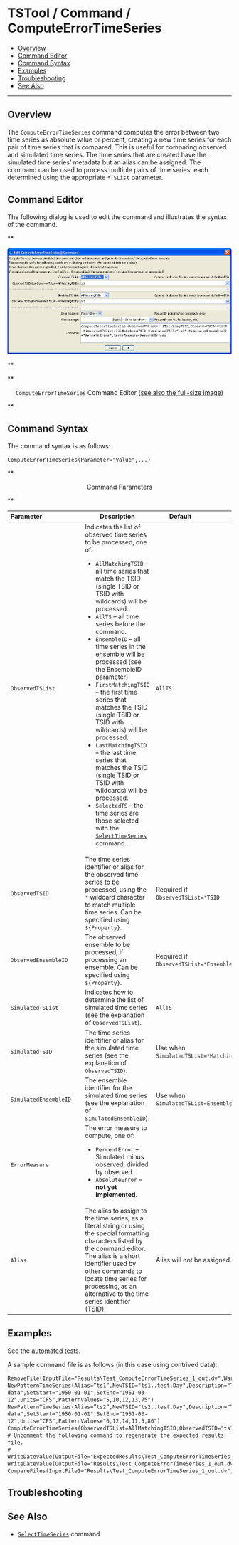 # TSTool / Command / ComputeErrorTimeSeries #

* [Overview](#overview)
* [Command Editor](#command-editor)
* [Command Syntax](#command-syntax)
* [Examples](#examples)
* [Troubleshooting](#troubleshooting)
* [See Also](#see-also)

-------------------------

## Overview ##

The `ComputeErrorTimeSeries` command computes the error
between two time series as absolute value or percent,
creating a new time series for each pair of time series that is compared.
This is useful for comparing observed and simulated time series.
The time series that are created have the simulated time series’ metadata but an alias can be assigned.
The command can be used to process multiple pairs of time series,
each determined using the appropriate `*TSList` parameter.

## Command Editor ##

The following dialog is used to edit the command and illustrates the syntax of the command.

**<p style="text-align: center;">
![ComputeErrorTimeSeries](ComputeErrorTimeSeries.png)
</p>**

**<p style="text-align: center;">
`ComputeErrorTimeSeries` Command Editor (<a href="../ComputeErrorTimeSeries.png">see also the full-size image</a>)
</p>**

## Command Syntax ##

The command syntax is as follows:

```text
ComputeErrorTimeSeries(Parameter="Value",...)
```
**<p style="text-align: center;">
Command Parameters
</p>**

|**Parameter**&nbsp;&nbsp;&nbsp;&nbsp;&nbsp;&nbsp;&nbsp;&nbsp;&nbsp;&nbsp;&nbsp;&nbsp;&nbsp;&nbsp;&nbsp;&nbsp;&nbsp;&nbsp;&nbsp;&nbsp;&nbsp;&nbsp;|**Description**|**Default**&nbsp;&nbsp;&nbsp;&nbsp;&nbsp;&nbsp;&nbsp;&nbsp;&nbsp;&nbsp;&nbsp;&nbsp;&nbsp;&nbsp;&nbsp;&nbsp;&nbsp;&nbsp;&nbsp;&nbsp;&nbsp;&nbsp;&nbsp;&nbsp;&nbsp;&nbsp;&nbsp;|
|--------------|-----------------|-----------------|
|`ObservedTSList`|Indicates the list of observed time series to be processed, one of:<br><ul><li>`AllMatchingTSID` – all time series that match the TSID (single TSID or TSID with wildcards) will be processed.</li><li>`AllTS` – all time series before the command.</li><li>`EnsembleID` – all time series in the ensemble will be processed (see the EnsembleID parameter).</li><li>`FirstMatchingTSID` – the first time series that matches the TSID (single TSID or TSID with wildcards) will be processed.</li><li>`LastMatchingTSID` – the last time series that matches the TSID (single TSID or TSID with wildcards) will be processed.</li><li>`SelectedTS` – the time series are those selected with the [`SelectTimeSeries`](../SelectTimeSeries/SelectTimeSeries.md) command.</li></ul> | `AllTS` |
|`ObservedTSID`|The time series identifier or alias for the observed time series to be processed, using the `*` wildcard character to match multiple time series.  Can be specified using `${Property}`.|Required if `ObservedTSList=*TSID`|
|`ObservedEnsembleID`|The observed ensemble to be processed, if processing an ensemble. Can be specified using `${Property}`.|Required if `ObservedTSList=*EnsembleID`|
|`SimulatedTSList`|Indicates how to determine the list of simulated time series (see the explanation of `ObservedTSList`).|`AllTS`|
|`SimulatedTSID`|The time series identifier or alias for the simulated time series (see the explanation of `ObservedTSID`).|Use when `SimulatedTSList=*MatchingTSID`.
|`SimulatedEnsembleID`|The ensemble identifier for the simulated time series (see the explanation of `SimulatedEnsembleID`).|Use when `SimulatedTSList=EnsembleID`|
|`ErrorMeasure`|The error measure to compute, one of:<ul><li>`PercentError` – Simulated minus observed, divided by observed.</li><li>`AbsoluteError` – **not yet implemented**.</li></ul>||
|`Alias`|The alias to assign to the time series, as a literal string or using the special formatting characters listed by the command editor.  The alias is a short identifier used by other commands to locate time series for processing, as an alternative to the time series identifier (TSID).|Alias will not be assigned.|

## Examples ##

See the [automated tests](https://github.com/OpenCDSS/cdss-app-tstool-test/tree/master/test/regression/commands/general/ComputeErrorTimeSeries).

A sample command file is as follows (in this case using contrived data):

```
RemoveFile(InputFile="Results\Test_ComputeErrorTimeSeries_1_out.dv",WarnIfMissing=False)
NewPatternTimeSeries(Alias=”ts1”,NewTSID="ts1..test.Day",Description="Test data",SetStart="1950-01-01",SetEnd="1951-03-12",Units="CFS",PatternValues="5,10,12,13,75")
NewPatternTimeSeries(Alias=”ts2”,NewTSID="ts2..test.Day",Description="Test data",SetStart="1950-01-01",SetEnd="1951-03-12",Units="CFS",PatternValues="6,12,14,11.5,80")
ComputeErrorTimeSeries(ObservedTSList=AllMatchingTSID,ObservedTSID="ts1",SimulatedTSList=AllMatchingTSID,SimulatedTSID="ts2",ErrorMeasure=PercentError)
# Uncomment the following command to regenerate the expected results file.
# WriteDateValue(OutputFile="ExpectedResults\Test_ComputeErrorTimeSeries_1_out.dv")
WriteDateValue(OutputFile="Results\Test_ComputeErrorTimeSeries_1_out.dv")
CompareFiles(InputFile1="Results\Test_ComputeErrorTimeSeries_1_out.dv",InputFile2="ExpectedResults\Test_ComputeErrorTimeSeries_1_out.dv",WarnIfDifferent=True)
```

## Troubleshooting ##

## See Also ##

* [`SelectTimeSeries`](../SelectTimeSeries/SelectTimeSeries.md) command
